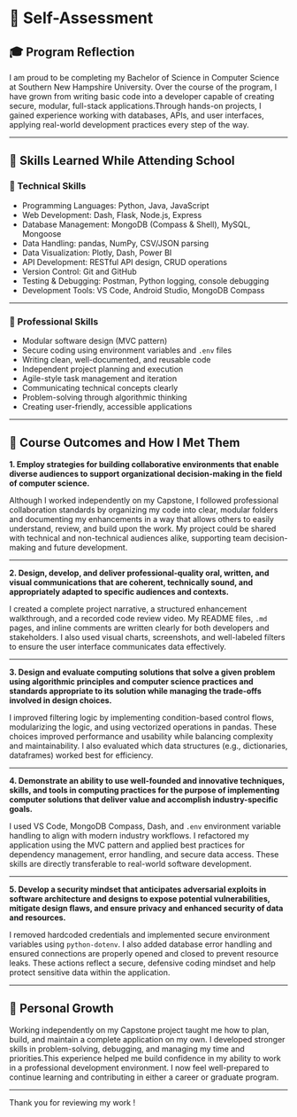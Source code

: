 # 📝 Self-Assessment

## 🎓 Program Reflection

I am proud to be completing my Bachelor of Science in Computer Science at Southern New Hampshire University. Over the course of the program, 
I have grown from writing basic code into a developer capable of creating secure, modular, full-stack applications.Through hands-on projects, I gained experience working with databases, APIs, and user interfaces, applying real-world development practices every step of the way.

---

## 🧰 Skills Learned While Attending School

### 🔧 Technical Skills

- Programming Languages: Python, Java, JavaScript
- Web Development: Dash, Flask, Node.js, Express
- Database Management: MongoDB (Compass & Shell), MySQL, Mongoose
- Data Handling: pandas, NumPy, CSV/JSON parsing
- Data Visualization: Plotly, Dash, Power BI
- API Development: RESTful API design, CRUD operations
- Version Control: Git and GitHub
- Testing & Debugging: Postman, Python logging, console debugging
- Development Tools: VS Code, Android Studio, MongoDB Compass

---

### 💼 Professional Skills

- Modular software design (MVC pattern)
- Secure coding using environment variables and `.env` files
- Writing clean, well-documented, and reusable code
- Independent project planning and execution
- Agile-style task management and iteration
- Communicating technical concepts clearly
- Problem-solving through algorithmic thinking
- Creating user-friendly, accessible applications

---

## 🎯 Course Outcomes and How I Met Them

**1. Employ strategies for building collaborative environments that enable diverse audiences to support organizational decision-making in the field of computer science.**

Although I worked independently on my Capstone, I followed professional collaboration standards by organizing my code into clear, modular folders 
and documenting my enhancements in a way that allows others to easily understand, review, and build upon the work. My project could be shared with
technical and non-technical audiences alike, supporting team decision-making and future development.

---

**2. Design, develop, and deliver professional-quality oral, written, and visual communications that are coherent, technically sound, and appropriately adapted to specific audiences and contexts.**

I created a complete project narrative, a structured enhancement walkthrough, and a recorded code review video. My README files, `.md` pages, and 
inline comments are written clearly for both developers and stakeholders. I also used visual charts, screenshots, and well-labeled filters to ensure 
the user interface communicates data effectively.

---

**3. Design and evaluate computing solutions that solve a given problem using algorithmic principles and computer science practices and standards appropriate to its solution while managing the trade-offs involved in design choices.**

I improved filtering logic by implementing condition-based control flows, modularizing the logic, and using vectorized operations in pandas. These
choices improved performance and usability while balancing complexity and maintainability. I also evaluated which data structures (e.g., dictionaries, dataframes) worked best for efficiency.

---

**4. Demonstrate an ability to use well-founded and innovative techniques, skills, and tools in computing practices for the purpose of implementing computer solutions that deliver value and accomplish industry-specific goals.**

I used VS Code, MongoDB Compass, Dash, and `.env` environment variable handling to align with modern industry workflows. I refactored my application
using the MVC pattern and applied best practices for dependency management, error handling, and secure data access. These skills are directly transferable 
to real-world software development.

---

**5. Develop a security mindset that anticipates adversarial exploits in software architecture and designs to expose potential vulnerabilities, mitigate design flaws, and ensure privacy and enhanced security of data and resources.**

I removed hardcoded credentials and implemented secure environment variables using `python-dotenv`. I also added database error handling and ensured 
connections are properly opened and closed to prevent resource leaks. These actions reflect a secure, defensive coding mindset and help protect 
sensitive data within the application.

---

## 🔄 Personal Growth

Working independently on my Capstone project taught me how to plan, build, and maintain a complete application on my own. 
I developed stronger skills in problem-solving, debugging, and managing my time and priorities.This experience helped me build confidence 
in my ability to work in a professional development environment. I now feel well-prepared to continue learning and contributing in either 
a career or graduate program.

---

Thank you for reviewing my work !
